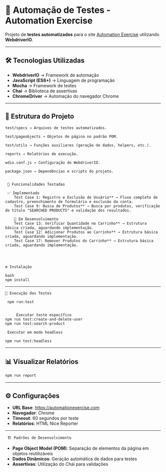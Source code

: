 # 🚀 Automação de Testes - Automation Exercise

Projeto de **testes automatizados** para o site [Automation Exercise](https://automationexercise.com) utilizando **WebdriverIO**.

---

## 🛠 Tecnologias Utilizadas

- **WebdriverIO** → Framework de automação
- **JavaScript (ES6+)** → Linguagem de programação
- **Mocha** → Framework de testes
- **Chai** → Biblioteca de assertivas
- **ChromeDriver** → Automação do navegador Chrome

---

## 📂 Estrutura do Projeto

```
test/specs → Arquivos de testes automatizados.

test/pageobjects → Objetos de página no padrão POM.

test/utils → Funções auxiliares (geração de dados, helpers, etc.).

reports → Relatórios de execução.

wdio.conf.js → Configuração do WebdriverIO.

package.json → Dependências e scripts do projeto.


 📌 Funcionalidades Testadas

 ✅ Implementado
    Test Case 1: Registro e Exclusão de Usuário** → Fluxo completo de cadastro, preenchimento de formulário e exclusão da conta.
    Test Case 9: Busca de Produtos** → Busca por produtos, verificação do título "SEARCHED PRODUCTS" e validação dos resultados.

    📝 Em Desenvolvimento
    Test Case 13: Verificar Quantidade no Carrinho** → Estrutura básica criada, aguardando implementação.
    Test Case 12: Adicionar Produtos ao Carrinho** → Estrutura básica criada, aguardando implementação.
    Test Case 17: Remover Produtos do Carrinho** → Estrutura básica criada, aguardando implementação.




⚙️ Instalação

bash
npm install
```

---

    🚀 Execução dos Testes
    
     npm run:test

```

     Executar teste específico
npm run test:create-and-delete-user
npm run test:search-product
```

     Executar em modo headless
```bash
npm run test:headless
```

---

## 📊 Visualizar Relatórios

```bash
npm run report
```

---

## ⚙️ Configurações

- **URL Base**: https://automationexercise.com
- **Navegador**: Chrome
- **Timeout**: 60 segundos por teste
- **Relatórios**: HTML Nice Reporter

---

     🏗️ Padrões de Desenvolvimento

- **Page Object Model (POM)**: Separação de elementos da página em objetos reutilizáveis
- **Dados Dinâmicos**: Geração automática de dados para testes
- **Assertivas**: Utilização do Chai para validações


